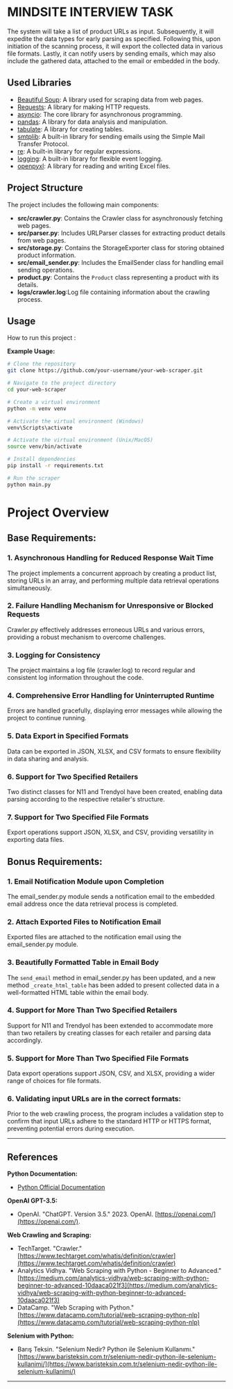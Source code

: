 # MINDSITE INTERVIEW TASK

The system will take a list of product URLs as input.
Subsequently, it will expedite the data types for early parsing as specified.
Following this, upon initiation of the scanning process, it will export the collected data in various file formats.
Lastly, it can notify users by sending emails, which may also include the gathered data, attached to the email or embedded in the body.



## Used Libraries

- [Beautiful Soup](https://www.crummy.com/software/BeautifulSoup/): A library used for scraping data from web pages.
- [Requests](https://docs.python-requests.org/en/master/): A library for making HTTP requests.
- [asyncio](https://docs.python.org/3/library/asyncio.html): The core library for asynchronous programming.
- [pandas](https://pandas.pydata.org/): A library for data analysis and manipulation.
- [tabulate](https://pypi.org/project/tabulate/): A library for creating tables.
- [smtplib](https://docs.python.org/3/library/smtplib.html): A built-in library for sending emails using the Simple Mail Transfer Protocol.
- [re](https://docs.python.org/3/library/re.html): A built-in library for regular expressions.
- [logging](https://docs.python.org/3/library/logging.html): A built-in library for flexible event logging.
- [openpyxl](https://pypi.org/project/openpyxl/): A library for reading and writing Excel files.


## Project Structure

The project includes the following main components:

- **src/crawler.py**: Contains the Crawler class for asynchronously fetching web pages.
- **src/parser.py**: Includes URLParser classes for extracting product details from web pages.
- **src/storage.py**: Contains the StorageExporter class for storing obtained product information.
- **src/email_sender.py**: Includes the EmailSender class for handling email sending operations.
- **product.py**: Contains the `Product` class representing a product with its details.
- **logs/crawler.log**:Log file containing information about the crawling process.
  
## Usage

How to run this project :


**Example Usage:**

```bash
# Clone the repository
git clone https://github.com/your-username/your-web-scraper.git

# Navigate to the project directory
cd your-web-scraper

# Create a virtual environment
python -m venv venv

# Activate the virtual environment (Windows)
venv\Scripts\activate

# Activate the virtual environment (Unix/MacOS)
source venv/bin/activate

# Install dependencies
pip install -r requirements.txt

# Run the scraper
python main.py
```
# Project Overview

## Base Requirements:

### 1. Asynchronous Handling for Reduced Response Wait Time
The project implements a concurrent approach by creating a product list, storing URLs in an array, and performing multiple data retrieval operations simultaneously.

### 2. Failure Handling Mechanism for Unresponsive or Blocked Requests
Crawler.py effectively addresses erroneous URLs and various errors, providing a robust mechanism to overcome challenges.

### 3. Logging for Consistency
The project maintains a log file (crawler.log) to record regular and consistent log information throughout the code.

### 4. Comprehensive Error Handling for Uninterrupted Runtime
Errors are handled gracefully, displaying error messages while allowing the project to continue running.

### 5. Data Export in Specified Formats
Data can be exported in JSON, XLSX, and CSV formats to ensure flexibility in data sharing and analysis.

### 6. Support for Two Specified Retailers
Two distinct classes for N11 and Trendyol have been created, enabling data parsing according to the respective retailer's structure.

### 7. Support for Two Specified File Formats
Export operations support JSON, XLSX, and CSV, providing versatility in exporting data files.

## Bonus Requirements:

### 1. Email Notification Module upon Completion
The email_sender.py module sends a notification email to the embedded email address once the data retrieval process is completed.

### 2. Attach Exported Files to Notification Email
Exported files are attached to the notification email using the email_sender.py module.

### 3. Beautifully Formatted Table in Email Body
The `send_email` method in email_sender.py has been updated, and a new method `_create_html_table` has been added to present collected data in a well-formatted HTML table within the email body.

### 4. Support for More Than Two Specified Retailers
Support for N11 and Trendyol has been extended to accommodate more than two retailers by creating classes for each retailer and parsing data accordingly.

### 5. Support for More Than Two Specified File Formats
Data export operations support JSON, CSV, and XLSX, providing a wider range of choices for file formats.

### 6. Validating input URLs are in the correct formats:
Prior to the web crawling process, the program includes a validation step to confirm that input URLs adhere to the standard HTTP or HTTPS format, preventing potential errors during execution.



---

## References

**Python Documentation:**
- [Python Official Documentation](https://docs.python.org/3/)

**OpenAI GPT-3.5:**
- OpenAI. "ChatGPT. Version 3.5." 2023. OpenAI. [https://openai.com/](https://openai.com/).

**Web Crawling and Scraping:**
- TechTarget. "Crawler." [https://www.techtarget.com/whatis/definition/crawler](https://www.techtarget.com/whatis/definition/crawler)
- Analytics Vidhya. "Web Scraping with Python - Beginner to Advanced." [https://medium.com/analytics-vidhya/web-scraping-with-python-beginner-to-advanced-10daaca021f3](https://medium.com/analytics-vidhya/web-scraping-with-python-beginner-to-advanced-10daaca021f3)
- DataCamp. "Web Scraping with Python." [https://www.datacamp.com/tutorial/web-scraping-python-nlp](https://www.datacamp.com/tutorial/web-scraping-python-nlp)

**Selenium with Python:**
- Barış Teksin. "Selenium Nedir? Python ile Selenium Kullanımı." [https://www.baristeksin.com.tr/selenium-nedir-python-ile-selenium-kullanimi/](https://www.baristeksin.com.tr/selenium-nedir-python-ile-selenium-kullanimi/)

---
